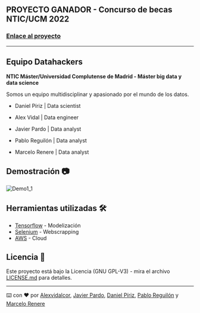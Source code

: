 ## PROYECTO GANADOR - Concurso de becas NTIC/UCM 2022

### [Enlace al proyecto](https://www.descubretureceta.com/)

---

## Equipo Datahackers

**NTIC Máster/Universidad Complutense de Madrid - Máster big data y data science**


Somos un equipo multidisciplinar y apasionado por el mundo de los datos.

* Daniel Píriz | Data scientist

* Alex Vidal   | Data engineer

* Javier Pardo | Data analyst

* Pablo Reguilón | Data analyst

* Marcelo Renere | Data analyst


## Demostración 📷


![Demo1_1](https://github.com/Alexvidalcor/DatathonProject/blob/main/Inputs/Tfm-ImageReadme1.gif?raw=true)

## Herramientas utilizadas 🛠️

* [Tensorflow](https://www.tensorflow.org/) - Modelización
* [Selenium](https://www.selenium.dev/) - Webscrapping
* [AWS](https://aws.amazon.com/) - Cloud


## Licencia 📄

Este proyecto está bajo la Licencia (GNU GPL-V3) - mira el archivo [LICENSE.md](LICENSE.md) para detalles.


---
⌨️ con ❤️ por [Alexvidalcor](https://github.com/Alexvidalcor), [Javier Pardo](https://github.com/Jpardo07), [Daniel Píriz](https://github.com/dpirizf), [Pablo Reguilón](https://github.com/pabregui) y [Marcelo Renere](https://github.com/Mikee571)



